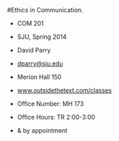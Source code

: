 #Ethics in Communication.

* COM 201 
* SJU, Spring 2014
* David Parry
* dparry@sju.edu
* Merion Hall 150

* www.outsidethetext.com/classes
* Office Number: MH 173
* Office Hours: TR 2:00-3:00
* & by appointment